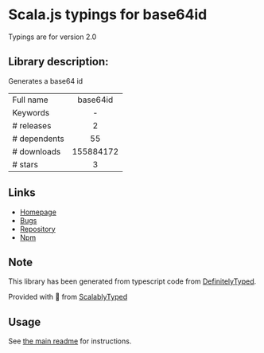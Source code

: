 
# Scala.js typings for base64id

Typings are for version 2.0

## Library description:
Generates a base64 id

|                    |                 |
| ------------------ | :-------------: |
| Full name          | base64id |
| Keywords           | - |
| # releases         | 2 |
| # dependents       | 55 |
| # downloads        | 155884172 |
| # stars            | 3 |

## Links
- [Homepage](https://github.com/faeldt/base64id#readme)
- [Bugs](https://github.com/faeldt/base64id/issues)
- [Repository](https://github.com/faeldt/base64id)
- [Npm](https://www.npmjs.com/package/base64id)
    


## Note
This library has been generated from typescript code from [DefinitelyTyped](https://definitelytyped.org).

Provided with :purple_heart: from [ScalablyTyped](https://github.com/oyvindberg/ScalablyTyped)

## Usage
See [the main readme](../../readme.md) for instructions.


